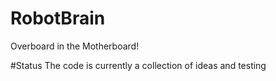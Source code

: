 RobotBrain
==========

Overboard in the Motherboard!

#Status
The code is currently a collection of ideas and testing

